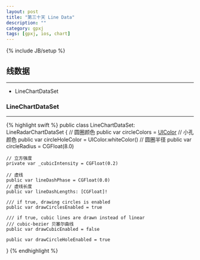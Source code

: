 ```yaml
---
layout: post
title: "第三十天 Line Data"
description: ""
category: gpxj
tags: [gpxj, ios, chart]
---
```

{% include JB/setup %}

## 线数据
---

* LineChartDataSet 

### LineChartDataSet
---

{% highlight swift %}
public class LineChartDataSet: LineRadarChartDataSet
{
    // 圆圈颜色
    public var circleColors = [UIColor]()
    // 小孔颜色
    public var circleHoleColor = UIColor.whiteColor()
    // 圆圈半径
    public var circleRadius = CGFloat(8.0)
    
    // 立方强度
    private var _cubicIntensity = CGFloat(0.2)
    
    // 虚线
    public var lineDashPhase = CGFloat(0.0)
    // 虚线长度
    public var lineDashLengths: [CGFloat]!
    
    /// if true, drawing circles is enabled
    public var drawCirclesEnabled = true
    
    /// if true, cubic lines are drawn instead of linear
    /// cubic-bezier 贝塞尔曲线
    public var drawCubicEnabled = false
    
    public var drawCircleHoleEnabled = true
}
{% endhighlight %}
